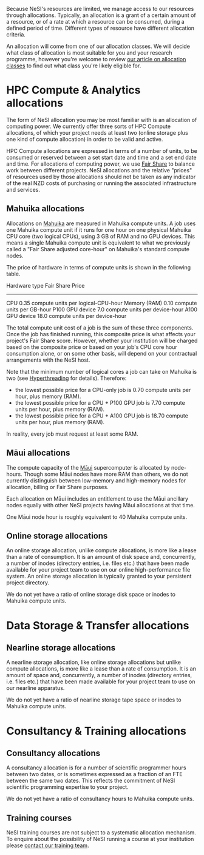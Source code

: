 Because NeSI\'s resources are limited, we manage access to our resources
through allocations. Typically, an allocation is a grant of a certain
amount of a resource, or of a rate at which a resource can be consumed,
during a defined period of time. Different types of resource have
different allocation criteria.

An allocation will come from one of our allocation classes. We will
decide what class of allocation is most suitable for you and your
research programme, however you\'re welcome to review [our article on
allocation
classes](https://support.nesi.org.nz/hc/en-gb/articles/360000925176) to
find out what class you\'re likely eligible for.

HPC Compute & Analytics allocations
===================================

The form of NeSI allocation you may be most familiar with is an
allocation of computing power. We currently offer three sorts of HPC
Compute allocations, of which your project needs at least two (online
storage plus one kind of compute allocation) in order to be valid and
active.

HPC Compute allocations are expressed in terms of a number of units, to
be consumed or reserved between a set start date and time and a set end
date and time. For allocations of computing power, we use [Fair
Share](https://support.nesi.org.nz/hc/en-gb/articles/360000743536) to
balance work between different projects. NeSI allocations and the
relative \"prices\" of resources used by those allocations should not be
taken as any indicator of the real NZD costs of purchasing or running
the associated infrastructure and services.

Mahuika allocations
-------------------

Allocations on
[Mahuika](https://support.nesi.org.nz/hc/en-gb/articles/360000163575-Mahuika)
are measured in Mahuika compute units. A job uses one Mahuika compute
unit if it runs for one hour on one physical Mahuika CPU core (two
logical CPUs), using 3 GB of RAM and no GPU devices. This means a single
Mahuika compute unit is equivalent to what we previously called a \"Fair
Share adjusted core-hour\" on Mahuika\'s standard compute nodes.

The price of hardware in terms of compute units is shown in the
following table.

  Hardware type     Fair Share Price
  ----------------- -----------------------------------------
  CPU               0.35 compute units per logical-CPU-hour
  Memory (RAM)      0.10 compute units per GB-hour
  P100 GPU device   7.0 compute units per device-hour
  A100 GPU device   18.0 compute units per device-hour

The total compute unit cost of a job is the sum of these three
components. Once the job has finished running, this composite price is
what affects your project\'s Fair Share score. However, whether your
institution will be charged based on the composite price or based on
your job\'s CPU core hour consumption alone, or on some other basis,
will depend on your contractual arrangements with the NeSI host.

Note that the minimum number of logical cores a job can take on Mahuika
is two
(see [Hyperthreading](https://support.nesi.org.nz/hc/en-gb/articles/360000568236) for
details). Therefore:

-   the lowest possible price for a CPU-only job is 0.70 compute units
    per hour, plus memory (RAM).
-   the lowest possible price for a CPU + P100 GPU job is 7.70 compute
    units per hour, plus memory (RAM).
-   the lowest possible price for a CPU + A100 GPU job is 18.70 compute
    units per hour, plus memory (RAM).

In reality, every job must request at least some RAM.

Māui allocations
----------------

The compute capacity of the
[Māui](https://support.nesi.org.nz/hc/en-gb/articles/360000163695)
supercomputer is allocated by node-hours. Though some Māui nodes have
more RAM than others, we do not currently distinguish between low-memory
and high-memory nodes for allocation, billing or Fair Share purposes.

Each allocation on Māui includes an entitlement to use the Māui
ancillary nodes equally with other NeSI projects having Māui allocations
at that time.

One Māui node hour is roughly equivalent to 40 Mahuika compute units.

Online storage allocations
--------------------------

An online storage allocation, unlike compute allocations, is more like a
lease than a rate of consumption. It is an amount of disk space and,
concurrently, a number of inodes (directory entries, i.e. files etc.)
that have been made available for your project team to use on our online
high-performance file system. An online storage allocation is typically
granted to your persistent project directory.

We do not yet have a ratio of online storage disk space or inodes to
Mahuika compute units.

Data Storage & Transfer allocations
===================================

Nearline storage allocations
----------------------------

A nearline storage allocation, like online storage allocations but
unlike compute allocations, is more like a lease than a rate of
consumption. It is an amount of space and, concurrently, a number of
inodes (directory entries, i.e. files etc.) that have been made
available for your project team to use on our nearline apparatus.

We do not yet have a ratio of nearline storage tape space or inodes to
Mahuika compute units.

Consultancy & Training allocations
==================================

Consultancy allocations
-----------------------

A consultancy allocation is for a number of scientific programmer hours
between two dates, or is sometimes expressed as a fraction of an FTE
between the same two dates. This reflects the commitment of NeSI
scientific programming expertise to your project.

We do not yet have a ratio of consultancy hours to Mahuika compute
units.

Training courses
----------------

NeSI training courses are not subject to a systematic allocation
mechanism. To enquire about the possibility of NeSI running a course at
your institution please [contact our training
team](mailto:training@nesi.org.nz).
